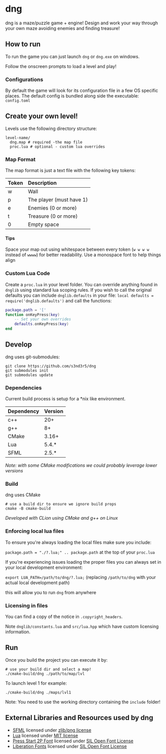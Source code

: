 # dng

dng is a maze/puzzle game + engine! Design and work your way through your own maze avoiding enemies and finding
treasure!

## How to run

To run the game you can just launch `dng` or `dng.exe` on windows.

Follow the onscreen prompts to load a level and play!

### Configurations

By default the game will look for its configuration file in a few OS specific places.
The default config is bundled along side the executable: `config.toml`

## Create your own level!

Levels use the following directory structure:

```shell
level-name/
  dng.map # required -the map file
  proc.lua # optional - custom lua overrides
```

### Map Format

The map format is just a text file with the following key tokens:

| Token | Description              |
|:------|:-------------------------|
| w     | Wall                     |
| p     | The player (must have 1) |
| e     | Enemies (0 or more)      |
| t     | Treasure (0 or more)     |
| 0     | Empty space              |

#### Tips

Space your map out using whitespace between every token (`w w w w` instead of `wwww`) for better readability.
Use a monospace font to help things align

### Custom Lua Code

Create a `proc.lua` in your level folder.
You can override anything found in `dnglib` using standard lua scoping rules.
If you wish to call the original defaults you can include `dnglib.defaults` in your file:
`local defaults = require('dnglib.defaults')` and call the functions:

```lua
package.path = '['
function onKeyPress(key)
    -- Set your own overrides
    defaults.onKeyPress(key)
end
```

## Develop

dng uses git-submodules:

```shell
git clone https://github.com/s3nd3r5/dng
git submodules init
git submodules update
```

### Dependencies

Current build process is setup for a *nix like environment.

| Dependency | Version |
|:-----------|:--------|
| c++        | 20+     |
| g++        | 8+      |
| CMake      | 3.16+   |
| Lua        | 5.4.*   |
| SFML       | 2.5.*   |

_Note: with some CMake modifications we could probably leverage lower versions_

### Build

dng uses CMake

```shell
# use a build dir to ensure we ignore build props
cmake -B cmake-build
```

_Developed with CLion using CMake and g++ on Linux_

### Enforcing local lua files

To ensure you're always loading the local files make sure you include:

`package.path = "./?.lua;" .. package.path` at the top of your `proc.lua`

If you're experiencing issues loading the proper files you can always set in your local development environment:

`export LUA_PATH=/path/to/dng/?.lua;` (replacing `/path/to/dng` with your actual local development path)

this will allow you to run `dng` from anywhere

### Licensing in files

You can find a copy of the notice in `.copyright_headers`.

Note `dnglib/constants.lua` and `src/lua.hpp` which have custom licensing information.

## Run

Once you build the project you can execute it by:

```shell
# use your build dir and select a map!
./cmake-build/dng ./path/to/map/lvl
```

To launch level 1 for example:

```shell
./cmake-build/dng ./maps/lvl1
```

Note: You need to use the working directory containing the `include` folder!

## External Libraries and Resources used by dng

* [SFML](https://github.com/SFML/SFML) licensed
  under [zlib/png license](https://www.sfml-dev.org/license.php)
* [Lua](https://github.com/lua/luat) licensed under [MIT license](https://www.lua.org/license.html)
* [Press Start 2P Font](https://fonts.google.com/specimen/Press+Start+2P#glyphs) licensed
  under [SIL Open Font License](https://scripts.sil.org/cms/scripts/page.php?site_id=nrsi&id=OFL)
* [Liberation Fonts](https://github.com/liberationfonts/liberation-fonts) licensed
  under [SIL Open Font License](https://github.com/liberationfonts/liberation-fonts/blob/main/LICENSE)
